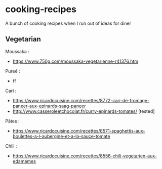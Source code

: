 # cooking-recipes
A bunch of cooking recipes when I run out of ideas for diner

## Vegetarian

Moussaka : 
  - https://www.750g.com/moussaka-vegetarienne-r41376.htm

Pureé :
   - ff
   
Cari :
  - https://www.ricardocuisine.com/recettes/8772-cari-de-fromage-paneer-aux-epinards-saag-paneer
  - http://www.casseroleetchocolat.fr/curry-epinards-tomates/ [tested]
  
 Pâtes :
   - https://www.ricardocuisine.com/recettes/8571-spaghettis-aux-boulettes-a-l-aubergine-et-a-la-sauce-tomate

Chili :
 - https://www.ricardocuisine.com/recettes/8556-chili-vegetarien-aux-edamames
